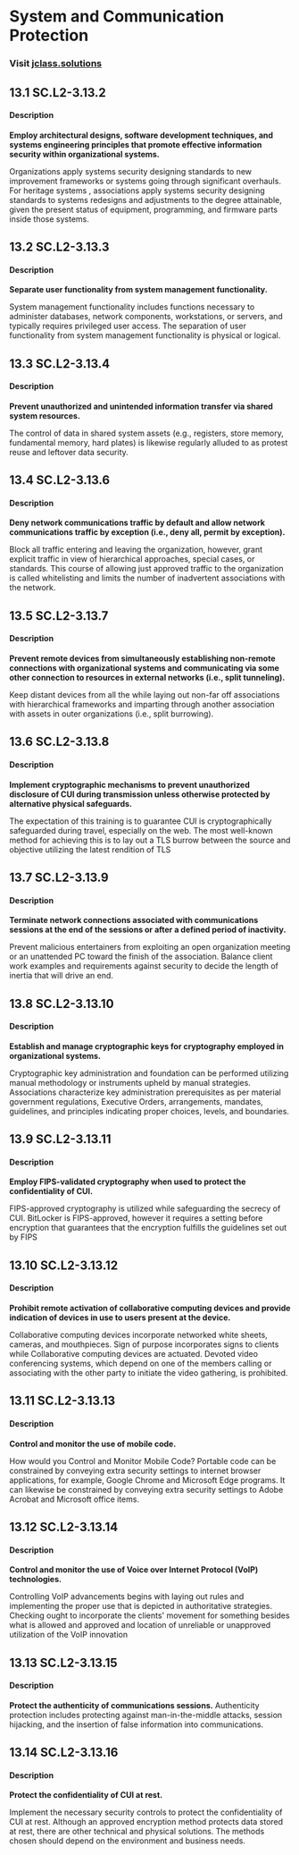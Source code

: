 # **System and Communication Protection**
### Visit [ jclass.solutions](http://www.jclass.solutions/)
## 13.1 SC.L2-3.13.2

#### Description

**Employ architectural designs, software development techniques, and systems engineering principles that promote effective information security within organizational systems.**

Organizations apply systems security designing standards to new improvement frameworks or systems going through significant overhauls. For heritage systems , associations apply systems security designing standards to systems redesigns and adjustments to the degree attainable, given the present status of equipment, programming, and firmware parts inside those systems.

## 13.2 SC.L2-3.13.3

#### Description

**Separate user functionality from system management functionality.**

System management functionality includes functions necessary to administer databases, network components, workstations, or servers, and typically requires privileged user access. The separation of user functionality from system management functionality is physical or logical.

## 13.3 SC.L2-3.13.4

#### Description

**Prevent unauthorized and unintended information transfer via shared system resources.**

The control of data in shared system assets (e.g., registers, store memory, fundamental memory, hard plates) is likewise regularly alluded to as protest reuse and leftover data security.

## 13.4 SC.L2-3.13.6

#### Description

**Deny network communications traffic by default and allow network communications traffic by exception (i.e., deny all, permit by exception).**

Block all traffic entering and leaving the organization, however, grant explicit traffic in view of hierarchical approaches, special cases, or standards. This course of allowing just approved traffic to the organization is called whitelisting and limits the number of inadvertent associations with the network.

## 13.5 SC.L2-3.13.7

#### Description

**Prevent remote devices from simultaneously establishing non-remote connections with organizational systems and communicating via some other connection to resources in external networks (i.e., split tunneling).**

Keep distant devices from all the while laying out non-far off associations with hierarchical frameworks and imparting through another association with assets in outer organizations (i.e., split burrowing).

## 13.6 SC.L2-3.13.8

#### Description

**Implement cryptographic mechanisms to prevent unauthorized disclosure of CUI during transmission unless otherwise protected by alternative physical safeguards.**

The expectation of this training is to guarantee CUI is cryptographically safeguarded during travel, especially on the web. The most well-known method for achieving this is to lay out a TLS burrow between the source and objective utilizing the latest rendition of TLS

## 13.7 SC.L2-3.13.9

#### Description

**Terminate network connections associated with communications sessions at the end of the sessions or after a defined period of inactivity.**

Prevent malicious  entertainers from exploiting an open organization meeting or an unattended PC toward the finish of the association. Balance client work examples and requirements against security to decide the length of inertia that will drive an end.

## 13.8 SC.L2-3.13.10

#### Description

**Establish and manage cryptographic keys for cryptography employed in organizational systems.**

Cryptographic key administration and foundation can be performed utilizing manual methodology or instruments upheld by manual strategies. Associations characterize key administration prerequisites as per material government regulations, Executive Orders, arrangements, mandates, guidelines, and principles indicating proper choices, levels, and boundaries.

## 13.9 SC.L2-3.13.11

#### Description

**Employ FIPS-validated cryptography when used to protect the confidentiality of CUI.**

FIPS-approved cryptography is utilized while safeguarding the secrecy of CUI. BitLocker is FIPS-approved, however it requires a setting before encryption that guarantees that the encryption fulfills the guidelines set out by FIPS

## 13.10 SC.L2-3.13.12

#### Description

**Prohibit remote activation of collaborative computing devices and provide indication of devices in use to users present at the device.**

Collaborative computing devices incorporate networked white sheets, cameras, and mouthpieces. Sign of purpose incorporates signs to clients while Collaborative computing devices are actuated. Devoted video conferencing systems, which depend on one of the members calling or associating with the other party to initiate the video gathering, is prohibited.

## 13.11 SC.L2-3.13.13

#### Description

**Control and monitor the use of mobile code.**

How would you Control and Monitor Mobile Code? Portable code can be constrained by conveying extra security settings to internet browser applications, for example, Google Chrome and Microsoft Edge programs. It can likewise be constrained by conveying extra security settings to Adobe Acrobat and Microsoft office items.


## 13.12 SC.L2-3.13.14

#### Description

**Control and monitor the use of Voice over Internet Protocol (VoIP) technologies.**

Controlling VoIP advancements begins with laying out rules and implementing the proper use that is depicted in authoritative strategies. Checking ought to incorporate the clients' movement for something besides what is allowed and approved and location of unreliable or unapproved utilization of the VoIP innovation

## 13.13 SC.L2-3.13.15

#### Description

**Protect the authenticity of communications sessions.**
Authenticity protection includes protecting against man-in-the-middle attacks, session hijacking, and the insertion of false information into communications.

## 13.14 SC.L2-3.13.16

#### Description

**Protect the confidentiality of CUI at rest.**

Implement the necessary security controls to protect the confidentiality of CUI at rest. Although an approved encryption method protects data stored at rest, there are other technical and physical solutions. The methods chosen should depend on the environment and business needs.